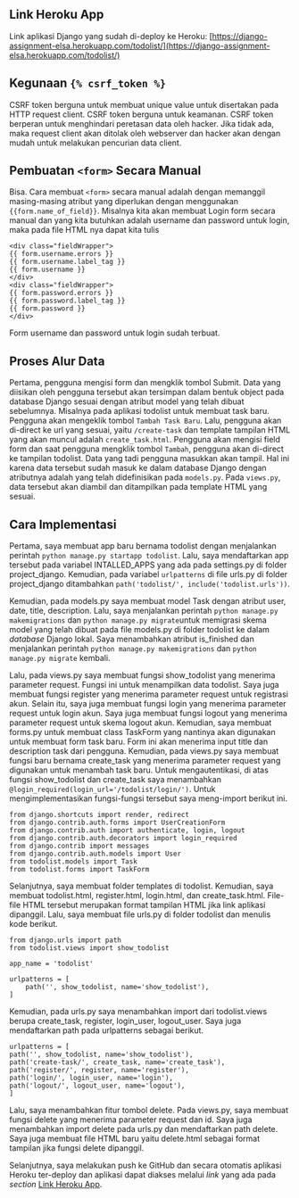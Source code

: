 ## Link Heroku App

Link aplikasi Django yang sudah di-deploy ke Heroku: [https://django-assignment-elsa.herokuapp.com/todolist/](https://django-assignment-elsa.herokuapp.com/todolist/)

## Kegunaan `{% csrf_token %}`

CSRF token berguna untuk membuat unique value untuk disertakan pada HTTP request client. CSRF token berguna untuk keamanan. CSRF token berperan untuk menghindari peretasan data oleh hacker. Jika tidak ada, maka request client akan ditolak oleh webserver dan hacker akan dengan mudah untuk melakukan pencurian data client.

## Pembuatan `<form>` Secara Manual

Bisa. Cara membuat `<form>` secara manual adalah dengan memanggil masing-masing atribut yang diperlukan dengan menggunakan `{{form.name_of_field}}`. Misalnya kita akan membuat Login form secara manual dan yang kita butuhkan adalah username dan password untuk login, maka pada file HTML nya dapat kita tulis
    
    <div class="fieldWrapper">
    {{ form.username.errors }}
    {{ form.username.label_tag }}
    {{ form.username }}
    </div>
    <div class="fieldWrapper">
    {{ form.password.errors }}
    {{ form.password.label_tag }}
    {{ form.password }}
    </div>
Form username dan password untuk login sudah terbuat.
 
## Proses Alur Data

Pertama, pengguna mengisi form dan mengklik tombol Submit. Data yang diisikan oleh pengguna tersebut akan tersimpan dalam bentuk object pada database Django sesuai dengan atribut model yang telah dibuat sebelumnya. Misalnya pada aplikasi todolist untuk membuat task baru. Pengguna akan mengeklik tombol `Tambah Task Baru`. Lalu, pengguna akan di-direct ke url yang sesuai, yaitu `/create-task` dan template tampilan HTML yang akan muncul adalah `create_task.html`. Pengguna akan mengisi field form dan saat pengguna mengklik tombol `Tambah`, pengguna akan di-direct ke tampilan todolist. Data yang tadi pengguna masukkan akan tampil. Hal ini karena data tersebut sudah masuk ke dalam database Django dengan atributnya adalah yang telah didefinisikan pada `models.py`. Pada `views.py`, data tersebut akan diambil dan ditampilkan pada template HTML yang sesuai.

## Cara Implementasi

Pertama, saya membuat app baru bernama todolist dengan menjalankan perintah `python manage.py startapp todolist`. Lalu, saya mendaftarkan app tersebut pada variabel INTALLED_APPS yang ada pada settings.py di folder project_django. Kemudian, pada variabel `urlpatterns` di file urls.py di folder project_django ditambahkan `path('todolist/', include('todolist.urls'))`. 

Kemudian, pada models.py saya membuat model Task dengan atribut user, date, title, description. Lalu, saya menjalankan perintah `python manage.py makemigrations` dan `python manage.py migrate`untuk memigrasi skema model yang telah dibuat pada file models.py di folder todolist ke dalam *database* Django lokal. Saya menambahkan atribut is_finished dan menjalankan perintah `python manage.py makemigrations` dan `python manage.py migrate` kembali.

Lalu, pada views.py saya membuat fungsi show_todolist yang menerima parameter request. Fungsi ini untuk menampilkan data todolist. Saya juga membuat fungsi register yang menerima parameter request untuk registrasi akun. Selain itu, saya juga membuat fungsi login yang menerima parameter request untuk login akun. Saya juga membuat fungsi logout yang menerima parameter request untuk skema logout akun. Kemudian, saya membuat forms.py untuk membuat class TaskForm yang nantinya akan digunakan untuk membuat form task baru. Form ini akan menerima input title dan description task dari pengguna. Kemudian, pada views.py saya membuat fungsi baru bernama create_task yang menerima parameter request yang digunakan untuk menambah task baru. Untuk mengautentikasi, di atas fungsi show_todolist dan create_task saya menambahkan `@login_required(login_url='/todolist/login/')`. Untuk mengimplementasikan fungsi-fungsi tersebut saya meng-import berikut ini.

    from django.shortcuts import render, redirect
    from django.contrib.auth.forms import UserCreationForm
    from django.contrib.auth import authenticate, login, logout
    from django.contrib.auth.decorators import login_required
    from django.contrib import messages
    from django.contrib.auth.models import User
    from todolist.models import Task
    from todolist.forms import TaskForm

Selanjutnya, saya membuat folder templates di todolist. Kemudian, saya membuat todolist.html, register.html, login.html, dan create_task.html. File-file HTML tersebut merupakan format tampilan HTML jika link aplikasi dipanggil. Lalu, saya membuat file urls.py di folder todolist dan menulis kode berikut.

    from django.urls import path
	from todolist.views import show_todolist

	app_name = 'todolist'

	urlpatterns = [
    	path('', show_todolist, name='show_todolist'),
	]
Kemudian, pada urls.py saya menambahkan import dari todolist.views berupa create_task, register, login_user, logout_user. Saya juga mendaftarkan path pada urlpatterns sebagai berikut.
    
    urlpatterns = [
    path('', show_todolist, name='show_todolist'),
    path('create-task/', create_task, name='create_task'),
    path('register/', register, name='register'),
    path('login/', login_user, name='login'),
    path('logout/', logout_user, name='logout'),
    ]

Lalu, saya menambahkan fitur tombol delete. Pada views.py, saya membuat fungsi delete yang menerima parameter request dan id. Saya juga menambahkan import delete pada urls.py dan mendaftarkan path delete. Saya juga membuat file HTML baru yaitu delete.html sebagai format tampilan jika fungsi delete dipanggil.

Selanjutnya, saya melakukan push ke GitHub dan secara otomatis aplikasi Heroku ter-deploy dan aplikasi dapat diakses melalui *link* yang ada pada *section* [Link Heroku App](https://github.com/elsagiana/django-assignment/tree/main/todolist#link-heroku-app).
